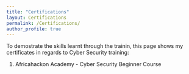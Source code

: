 ```yaml
---
title: "Certifications"
layout: Certifications
permalink: /Certifications/
author_profile: true
---
```

To demostrate the skills learnt through the trainin, this page shows my certificates in regards to Cyber Security training:
1. Africahackon Academy - Cyber Security Beginner Course
   
